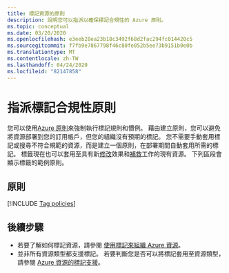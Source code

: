 ```yaml
---
title: 標記資源的原則
description: 說明您可以指派以確保標記合規性的 Azure 原則。
ms.topic: conceptual
ms.date: 03/20/2020
ms.openlocfilehash: e3eeb28ea23b18c3492f68d2fac294fc014420c5
ms.sourcegitcommit: f7fb9e7867798f46c80fe052b5ee73b9151b0e0b
ms.translationtype: MT
ms.contentlocale: zh-TW
ms.lasthandoff: 04/24/2020
ms.locfileid: "82147858"
---
```

# <a name="assign-policies-for-tag-compliance"></a>指派標記合規性原則

您可以使用[Azure 原則](../../governance/policy/overview.md)來強制執行標記規則和慣例。 藉由建立原則，您可以避免將資源部署到您的訂用帳戶，但您的組織沒有預期的標記。 您不需要手動套用標記或搜尋不符合規範的資源，而是建立一個原則，在部署期間自動套用所需的標記。 標籤現在也可以套用至具有新[修改](../../governance/policy/concepts/effects.md#modify)效果和[補救](../../governance/policy/how-to/remediate-resources.md)工作的現有資源。 下列區段會顯示標籤的範例原則。

## <a name="policies"></a>原則

[!INCLUDE [Tag policies](../../../includes/policy/samples/bycat/policies-tags.md)]

## <a name="next-steps"></a>後續步驟

* 若要了解如何標記資源，請參閱 [使用標記來組織 Azure 資源](tag-resources.md)。
* 並非所有資源類型都支援標記。 若要判斷您是否可以將標記套用至資源類型，請參閱 [Azure 資源的標記支援](tag-support.md)。

